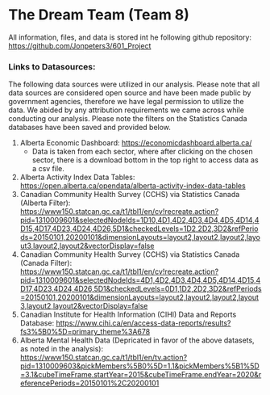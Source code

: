 # The Dream Team (Team 8)

All information, files, and data is stored int he following github repository:
https://github.com/Jonpeters3/601_Project

### Links to Datasources:
The following data sources were utilized in our analysis. Please note that all data sources are considered open source and have been made public by government agencies, therefore we have legal permission to utilize the data. We abided by any attribution requirements we came across while conducting our analysis. Please note the filters on the Statistics Canada databases have been saved and provided below.

1) Alberta Economic Dashboard: https://economicdashboard.alberta.ca/
    - Data is taken from each sector, where after clicking on the chosen sector, there is a download bottom in the top right to access data as a csv file.
3) Alberta Activity Index Data Tables: https://open.alberta.ca/opendata/alberta-activity-index-data-tables
4) Canadian Community Health Survey (CCHS) via Statistics Canada (Alberta Filter): https://www150.statcan.gc.ca/t1/tbl1/en/cv!recreate.action?pid=1310009601&selectedNodeIds=1D10,4D1,4D2,4D3,4D4,4D5,4D14,4D15,4D17,4D23,4D24,4D26,5D1&checkedLevels=1D2,2D2,3D2&refPeriods=20150101,20200101&dimensionLayouts=layout2,layout2,layout2,layout3,layout2,layout2&vectorDisplay=false
5) Canadian Community Health Survey (CCHS) via Statistics Canada (Canada Filter): https://www150.statcan.gc.ca/t1/tbl1/en/cv!recreate.action?pid=1310009601&selectedNodeIds=4D1,4D2,4D3,4D4,4D5,4D14,4D15,4D17,4D23,4D24,4D26,5D1&checkedLevels=0D1,1D2,2D2,3D2&refPeriods=20150101,20200101&dimensionLayouts=layout2,layout2,layout2,layout3,layout2,layout2&vectorDisplay=false
6) Canadian Institute for Health Information (CIHI) Data and Reports Database: https://www.cihi.ca/en/access-data-reports/results?fs3%5B0%5D=primary_theme%3A678
7) Alberta Mental Health Data (Depricated in favor of the above datasets, as noted in the analysis): https://www150.statcan.gc.ca/t1/tbl1/en/tv.action?pid=1310009603&pickMembers%5B0%5D=1.1&pickMembers%5B1%5D=3.1&cubeTimeFrame.startYear=2015&cubeTimeFrame.endYear=2020&referencePeriods=20150101%2C20200101
